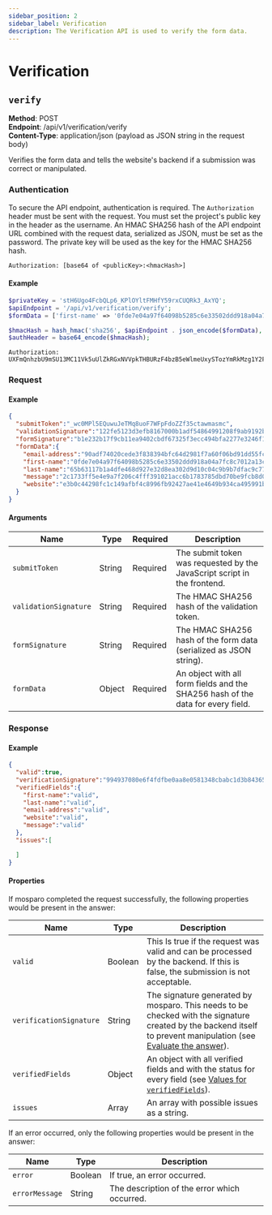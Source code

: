 ```yaml
---
sidebar_position: 2
sidebar_label: Verification
description: The Verification API is used to verify the form data.
---
```


# Verification

## `verify`

**Method**: POST<br />
**Endpoint**: /api/v1/verification/verify<br />
**Content-Type**: application/json (payload as JSON string in the request body)

Verifies the form data and tells the website's backend if a submission was correct or manipulated.

### Authentication

To secure the API endpoint, authentication is required. The `Authorization` header must be sent with the request. You must set the project's public key in the header as the username. An HMAC SHA256 hash of the API endpoint URL combined with the request data, serialized as JSON, must be set as the password. The private key will be used as the key for the HMAC SHA256 hash.

```http request
Authorization: [base64 of <publicKey>:<hmacHash>]
```

#### Example

```php
$privateKey = 'stH6Ugo4FcbQLp6_KPlOYltFMHfY59rxCUQRk3_AxYQ';
$apiEndpoint = '/api/v1/verification/verify';
$formData = ['first-name' => '0fde7e04a97f64098b5285c6e33502ddd918a04a7fc8c7012a13caae19b26c3b'];

$hmacHash = hash_hmac('sha256', $apiEndpoint . json_encode($formData), $privateKey);
$authHeader = base64_encode($hmacHash);
```

```http request
Authorization: UXFmQnhzbU9mSU13MC11Vk5uUlZkRGxNVVpkTHBURzF4bzB5eWlmeUxySTozYmRkMzg1Y2FhNTNlM2RhNzZhOGRjYmZjYWEwZDlmNGUwNGQ4YzE4OWZhYjAzYmE0MTM4M2RlZWEyMzZiMmQzCgo=
```

### Request

#### Example
```json
{
  "submitToken":"_wc0MPl5EQuwuJeTMq8uoF7WFpFdoZZf35ctawmasmc",
  "validationSignature":"122fe5123d3efb8167000b1adf54864991208f9ab9192b66d178cfc1886ed12d",
  "formSignature":"b1e232b17f9cb11ea9402cbdf67325f3ecc494bfa2277e3246f1f3a51696b668",
  "formData":{
    "email-address":"90adf74020cede3f838394bfc64d2981f7a60f06bd91dd55fcdf299970a3b1b9",
    "first-name":"0fde7e04a97f64098b5285c6e33502ddd918a04a7fc8c7012a13caae19b26c3b",
    "last-name":"65b63117b1a4dfe468d927e32d8ea302d9d10c04c9b9b7dfac9c7770deacc0cc",
    "message":"2c1733ff5e4e9a7f206c4fff391021acc6b1783785dbd70be9fcb8d008a0d9e5",
    "website":"e3b0c44298fc1c149afbf4c8996fb92427ae41e4649b934ca495991b7852b855"
  }
}
```

#### Arguments

| Name                  | Type   | Required | Description                                                                     |
|-----------------------|--------|----------|---------------------------------------------------------------------------------|
| `submitToken`         | String | Required | The submit token was requested by the JavaScript script in the frontend.        |
| `validationSignature` | String | Required | The HMAC SHA256 hash of the validation token.                                   |
| `formSignature`       | String | Required | The HMAC SHA256 hash of the form data (serialized as JSON string).              |
| `formData`            | Object | Required | An object with all form fields and the SHA256 hash of the data for every field. |

### Response

#### Example
```json
{
  "valid":true,
  "verificationSignature":"994937080e6f4fdfbe0aa8e0581348cbabc1d3b84365e8a8ba0a00fa2716e470",
  "verifiedFields":{
    "first-name":"valid",
    "last-name":"valid",
    "email-address":"valid",
    "website":"valid",
    "message":"valid"
  },
  "issues":[

  ]
}
```

#### Properties

If mosparo completed the request successfully, the following properties would be present in the answer:

| Name                    | Type     | Description                                                                                                                                                                                                    |
|-------------------------|----------|----------------------------------------------------------------------------------------------------------------------------------------------------------------------------------------------------------------|
| `valid`                 | Boolean  | This Is true if the request was valid and can be processed by the backend. If this is false, the submission is not acceptable.                                                                                 |
| `verificationSignature` | String   | The signature generated by mosparo. This needs to be checked with the signature created by the backend itself to prevent manipulation (see [Evaluate the answer](../integration/custom/#evaluate-the-answer)). |
| `verifiedFields`        | Object   | An object with all verified fields and with the status for every field (see [Values for `verifiedFields`](../integration/custom/#values-for-verifiedfields)).                                                  |
| `issues`                | Array    | An array with possible issues as a string.                                                                                                                                                                     |

If an error occurred, only the following properties would be present in the answer:

| Name           | Type    | Description                                    |
|----------------|---------|------------------------------------------------|
| `error`        | Boolean | If true, an error occurred.                    |
| `errorMessage` | String  | The description of the error which occurred.   |
